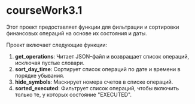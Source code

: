 # courseWork3.1
Этот проект предоставляет функции для фильтрации и сортировки финансовых операций на основе их состояния и даты.

Проект включает следующие функции:
1. **get_operations**: Читает JSON-файл и возвращает список операций, исключая пустые словари.
2. **sort_day_time**: Сортирует список операций по дате и времени в порядке убывания.
3. **hide_symbols**: Маскирует номера счетов в списке операций.
4. **sorted_executed**: Фильтрует список операций, чтобы включить только те, у которых состояние "EXECUTED".

